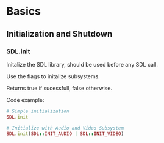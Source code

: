 # Basics

## Initialization and Shutdown

### SDL.init

Initalize the SDL library, should be used before any SDL call.

Use the flags to initalize subsystems.

Returns true if sucessfull, false otherwise.

Code example:
```ruby
# Simple initialization
SDL.init

# Initialize with Audio and Video Subsystem
SDL.init(SDL::INIT_AUDIO | SDL::INIT_VIDEO)
```
